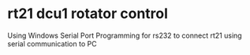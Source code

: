 # rt21 dcu1 rotator control
Using Windows Serial Port Programming for rs232 to connect rt21 using serial communication to PC
